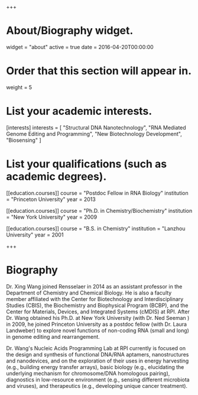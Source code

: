 +++
# About/Biography widget.
widget = "about"
active = true
date = 2016-04-20T00:00:00

# Order that this section will appear in.
weight = 5

# List your academic interests.
[interests]
  interests = [
    "Structural DNA Nanotechnology",
    "RNA Mediated Genome Editing and Programming",
    "New Biotechnology Development",
    "Biosensing"
  ]

# List your qualifications (such as academic degrees).
[[education.courses]]
  course = "Postdoc Fellow in RNA Biology"
  institution = "Princeton University"
  year = 2013

[[education.courses]]
  course = "Ph.D. in Chemistry/Biochemistry"
  institution = "New York University"
  year = 2009

[[education.courses]]
  course = "B.S. in Chemistry"
  institution = "Lanzhou University"
  year = 2001
 
+++

# Biography

Dr. Xing Wang joined Rensselaer in 2014 as an assistant professor in the Department of Chemistry and Chemical Biology. He is also a faculty member affiliated with the Center for Biotechnology and Interdisciplinary Studies (CBIS), the Biochemistry and Biophysical Program (BCBP), and the Center for Materials, Devices, and Integrated Systems (cMDIS) at RPI. After Dr. Wang obtained his Ph.D. at New York University (with Dr. Ned Seeman ) in 2009, he joined Princeton University as a postdoc fellow (with Dr. Laura Landweber) to explore novel functions of non-coding RNA (small and long) in genome editing and rearrangement.

Dr. Wang's Nucleic Acids Programming Lab at RPI currently is focused on the design and synthesis of functional DNA/RNA aptamers, nanostructures and nanodevices, and on the exploration of their uses in energy harvesting (e.g., building energy transfer arrays), basic biology (e.g., elucidating the underlying mechanism for chromosome/DNA homologous pairing), diagnostics in low-resource environment (e.g., sensing different microbiota and viruses), and therapeutics (e.g., developing unique cancer treatment). 
